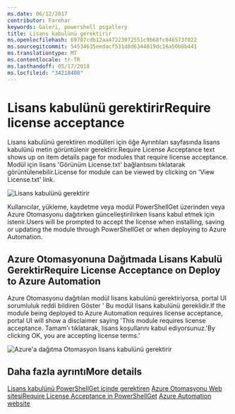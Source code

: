 ```yaml
---
ms.date: 06/12/2017
contributor: Farehar
keywords: Galeri, powershell psgallery
title: Lisans kabulünü gerektirir
ms.openlocfilehash: 69787cdb12aa47223072551c9b68fc046573f022
ms.sourcegitcommit: 54534635eedacf531d8d6344019dc16a50b8b441
ms.translationtype: MT
ms.contentlocale: tr-TR
ms.lasthandoff: 05/17/2018
ms.locfileid: "34218408"
---
```

# <a name="require-license-acceptance"></a><span data-ttu-id="71c05-103">Lisans kabulünü gerektirir</span><span class="sxs-lookup"><span data-stu-id="71c05-103">Require license acceptance</span></span>

<span data-ttu-id="71c05-104">Lisans kabulünü gerektiren modülleri için öğe Ayrıntıları sayfasında lisans kabulünü metin görüntülenir gerektirir.</span><span class="sxs-lookup"><span data-stu-id="71c05-104">Require License Acceptance text shows up on item details page for modules that require license acceptance.</span></span> <span data-ttu-id="71c05-105">Modül için lisans 'Görünüm License.txt' bağlantısını tıklatarak görüntülenebilir.</span><span class="sxs-lookup"><span data-stu-id="71c05-105">License for module can be viewed by clicking on 'View License.txt' link.</span></span>

![Lisans kabulünü gerektirir](../../Images/RequireLicenseAcceptance.png)

<span data-ttu-id="71c05-107">Kullanıcılar, yükleme, kaydetme veya modül PowerShellGet üzerinden veya Azure Otomasyonu dağıtırken güncelleştirilirken lisans kabul etmek için istenir.</span><span class="sxs-lookup"><span data-stu-id="71c05-107">Users will be prompted to accept the license when installing, saving or updating the module through PowerShellGet or when deploying to Azure Automation.</span></span>

## <a name="require-license-acceptance-on-deploy-to-azure-automation"></a><span data-ttu-id="71c05-108">Azure Otomasyonuna Dağıtmada Lisans Kabulü Gerektir</span><span class="sxs-lookup"><span data-stu-id="71c05-108">Require License Acceptance on Deploy to Azure Automation</span></span>

<span data-ttu-id="71c05-109">Azure Otomasyonu dağıtılan modül lisans kabulünü gerektiriyorsa, portal UI sorumluluk reddi bildiren Göster ' Bu modül lisans kabulünü gereklidir.</span><span class="sxs-lookup"><span data-stu-id="71c05-109">If the module being deployed to Azure Automation requires license acceptance, portal UI will show a disclaimer saying 'This module requires license acceptance.</span></span> <span data-ttu-id="71c05-110">Tamam'ı tıklatarak, lisans koşullarını kabul ediyorsunuz.'</span><span class="sxs-lookup"><span data-stu-id="71c05-110">By clicking OK, you are accepting license terms.'</span></span>

![Azure'a dağıtma Otomasyon lisans kabulünü gerektirir](../../Images/DeployToAzureAutomationRequireLicenseAcceptanceDisclaimer.png)

## <a name="more-details"></a><span data-ttu-id="71c05-112">Daha fazla ayrıntı</span><span class="sxs-lookup"><span data-stu-id="71c05-112">More details</span></span>

<span data-ttu-id="71c05-113">[Lisans kabulünü PowerShellGet içinde gerektiren](../../concepts/module-license-acceptance.md)
[Azure Otomasyonu Web sitesi](/azure/automation)</span><span class="sxs-lookup"><span data-stu-id="71c05-113">[Require License Acceptance in PowerShellGet](../../concepts/module-license-acceptance.md)
[Azure Automation website](/azure/automation)</span></span>